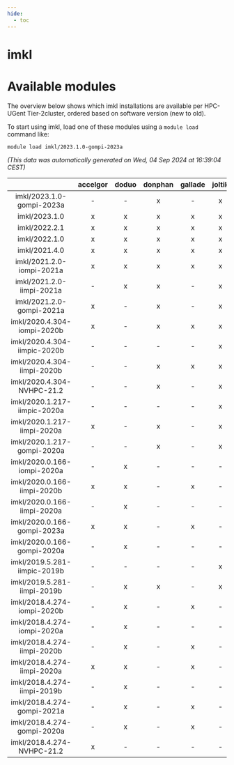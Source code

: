 ```yaml
---
hide:
  - toc
---
```


imkl
====

# Available modules


The overview below shows which imkl installations are available per HPC-UGent Tier-2cluster, ordered based on software version (new to old).

To start using imkl, load one of these modules using a `module load` command like:

```shell
module load imkl/2023.1.0-gompi-2023a
```

*(This data was automatically generated on Wed, 04 Sep 2024 at 16:39:04 CEST)*  

| |accelgor|doduo|donphan|gallade|joltik|shinx|skitty|
| :---: | :---: | :---: | :---: | :---: | :---: | :---: | :---: |
|imkl/2023.1.0-gompi-2023a|-|-|x|-|x|-|x|
|imkl/2023.1.0|x|x|x|x|x|x|x|
|imkl/2022.2.1|x|x|x|x|x|-|x|
|imkl/2022.1.0|x|x|x|x|x|-|x|
|imkl/2021.4.0|x|x|x|x|x|-|x|
|imkl/2021.2.0-iompi-2021a|x|x|x|x|x|-|x|
|imkl/2021.2.0-iimpi-2021a|-|x|x|-|x|-|x|
|imkl/2021.2.0-gompi-2021a|x|-|x|-|x|-|x|
|imkl/2020.4.304-iompi-2020b|x|-|x|x|x|-|x|
|imkl/2020.4.304-iimpic-2020b|-|-|-|-|x|-|-|
|imkl/2020.4.304-iimpi-2020b|-|-|x|x|x|-|x|
|imkl/2020.4.304-NVHPC-21.2|-|-|x|-|x|-|-|
|imkl/2020.1.217-iimpic-2020a|-|-|-|-|x|-|-|
|imkl/2020.1.217-iimpi-2020a|x|-|x|-|x|-|x|
|imkl/2020.1.217-gompi-2020a|-|-|x|-|x|-|x|
|imkl/2020.0.166-iompi-2020a|-|x|-|-|-|-|-|
|imkl/2020.0.166-iimpi-2020b|x|x|-|x|-|-|-|
|imkl/2020.0.166-iimpi-2020a|-|x|-|-|-|-|-|
|imkl/2020.0.166-gompi-2023a|x|x|-|x|-|x|-|
|imkl/2020.0.166-gompi-2020a|-|x|-|-|-|-|-|
|imkl/2019.5.281-iimpic-2019b|-|-|-|-|x|-|-|
|imkl/2019.5.281-iimpi-2019b|-|x|x|-|x|-|x|
|imkl/2018.4.274-iompi-2020b|-|x|-|x|-|-|-|
|imkl/2018.4.274-iompi-2020a|-|x|-|-|-|-|-|
|imkl/2018.4.274-iimpi-2020b|-|x|-|x|-|-|-|
|imkl/2018.4.274-iimpi-2020a|x|x|-|x|-|-|-|
|imkl/2018.4.274-iimpi-2019b|-|x|-|-|-|-|-|
|imkl/2018.4.274-gompi-2021a|-|x|-|x|-|-|-|
|imkl/2018.4.274-gompi-2020a|-|x|-|x|-|-|-|
|imkl/2018.4.274-NVHPC-21.2|x|-|-|-|-|-|-|
